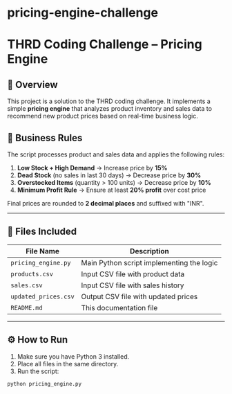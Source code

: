 # pricing-engine-challenge

# THRD Coding Challenge – Pricing Engine

## 💼 Overview

This project is a solution to the THRD coding challenge. It implements a simple **pricing engine** that analyzes product inventory and sales data to recommend new product prices based on real-time business logic.

## 🧾 Business Rules

The script processes product and sales data and applies the following rules:

1. **Low Stock + High Demand** → Increase price by **15%**
2. **Dead Stock** (no sales in last 30 days) → Decrease price by **30%**
3. **Overstocked Items** (quantity > 100 units) → Decrease price by **10%**
4. **Minimum Profit Rule** → Ensure at least **20% profit** over cost price

Final prices are rounded to **2 decimal places** and suffixed with "INR".

---

## 📂 Files Included

| File Name            | Description                                 |
|----------------------|---------------------------------------------|
| `pricing_engine.py`  | Main Python script implementing the logic   |
| `products.csv`       | Input CSV file with product data            |
| `sales.csv`          | Input CSV file with sales history           |
| `updated_prices.csv` | Output CSV file with updated prices         |
| `README.md`          | This documentation file                     |

---

## ⚙️ How to Run

1. Make sure you have Python 3 installed.
2. Place all files in the same directory.
3. Run the script:

```bash
python pricing_engine.py
